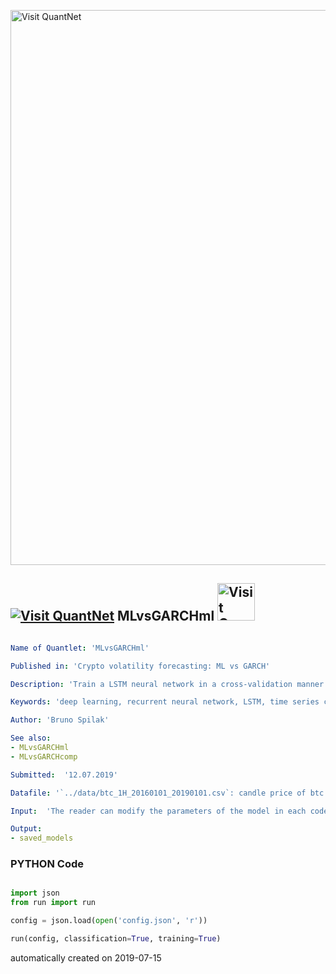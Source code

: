 [<img src="https://github.com/QuantLet/Styleguide-and-FAQ/blob/master/pictures/banner.png" width="888" alt="Visit QuantNet">](http://quantlet.de/)

## [<img src="https://github.com/QuantLet/Styleguide-and-FAQ/blob/master/pictures/qloqo.png" alt="Visit QuantNet">](http://quantlet.de/) **MLvsGARCHml** [<img src="https://github.com/QuantLet/Styleguide-and-FAQ/blob/master/pictures/QN2.png" width="60" alt="Visit QuantNet 2.0">](http://quantlet.de/)

```yaml

Name of Quantlet: 'MLvsGARCHml'

Published in: 'Crypto volatility forecasting: ML vs GARCH'

Description: 'Train a LSTM neural network in a cross-validation manner based on architecture defined in `core.py` and `config.json` file.'

Keywords: 'deep learning, recurrent neural network, LSTM, time series cross-validation, realised volatility, cryptocurrency, btc'

Author: 'Bruno Spilak'

See also:
- MLvsGARCHml
- MLvsGARCHcomp

Submitted:  '12.07.2019'

Datafile: '`../data/btc_1H_20160101_20190101.csv`: candle price of btc with 1 hour frequency'

Input:  'The reader can modify the parameters of the model in each code file and config file.'

Output:
- saved_models

```

### PYTHON Code
```python

import json
from run import run

config = json.load(open('config.json', 'r'))

run(config, classification=True, training=True)

```

automatically created on 2019-07-15